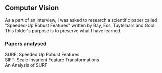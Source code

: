 ## Computer Vision

As a part of an interview, I was asked to research a scientific paper called "Speeded-Up Robust Features" written by 
Bay, Ess, Tuytelaars and Gool. This folder's purpose is to preserve what I have learned.

### Papers analysed

SURF: Speeded Up Robust Features  
SIFT: Scale Invarient Feature Transformations  
An Analysis of SURF  